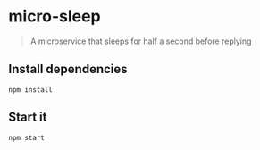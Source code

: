 micro-sleep
===========

> A microservice that sleeps for half a second before replying


Install dependencies
--------------------

    npm install

Start it
--------

    npm start
